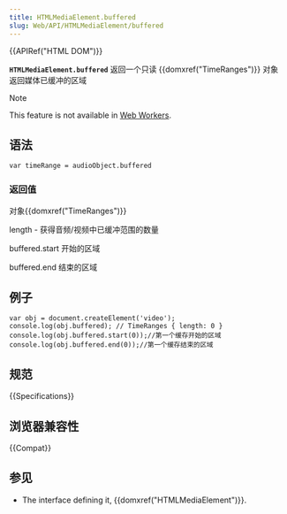 ```yaml
---
title: HTMLMediaElement.buffered
slug: Web/API/HTMLMediaElement/buffered
---
```


{{APIRef("HTML DOM")}}

**`HTMLMediaElement.buffered`** 返回一个只读 {{domxref("TimeRanges")}} 对象 返回媒体已缓冲的区域

> [!NOTE]
> This feature is not available in [Web Workers](/zh-CN/docs/Web/API/Web_Workers_API).

## 语法

```
var timeRange = audioObject.buffered
```

### 返回值

对象{{domxref("TimeRanges")}}

length - 获得音频/视频中已缓冲范围的数量

buffered.start 开始的区域

buffered.end 结束的区域

## 例子

```
var obj = document.createElement('video');
console.log(obj.buffered); // TimeRanges { length: 0 }
console.log(obj.buffered.start(0));//第一个缓存开始的区域
console.log(obj.buffered.end(0));//第一个缓存结束的区域
```

## 规范

{{Specifications}}

## 浏览器兼容性

{{Compat}}

## 参见

- The interface defining it, {{domxref("HTMLMediaElement")}}.
